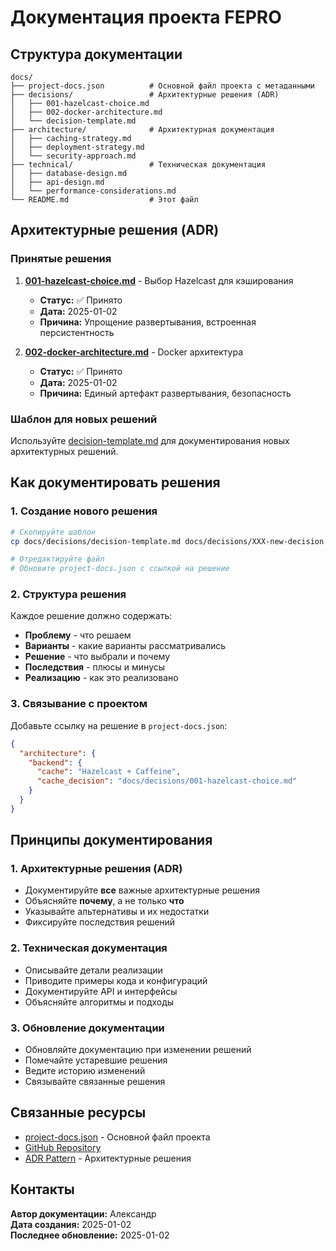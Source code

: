 # Документация проекта FEPRO

## Структура документации

```
docs/
├── project-docs.json          # Основной файл проекта с метаданными
├── decisions/                 # Архитектурные решения (ADR)
│   ├── 001-hazelcast-choice.md
│   ├── 002-docker-architecture.md
│   └── decision-template.md
├── architecture/              # Архитектурная документация
│   ├── caching-strategy.md
│   ├── deployment-strategy.md
│   └── security-approach.md
├── technical/                 # Техническая документация
│   ├── database-design.md
│   ├── api-design.md
│   └── performance-considerations.md
└── README.md                  # Этот файл
```

## Архитектурные решения (ADR)

### Принятые решения

1. **[001-hazelcast-choice.md](decisions/001-hazelcast-choice.md)** - Выбор Hazelcast для кэширования
   - **Статус:** ✅ Принято
   - **Дата:** 2025-01-02
   - **Причина:** Упрощение развертывания, встроенная персистентность

2. **[002-docker-architecture.md](decisions/002-docker-architecture.md)** - Docker архитектура
   - **Статус:** ✅ Принято  
   - **Дата:** 2025-01-02
   - **Причина:** Единый артефакт развертывания, безопасность

### Шаблон для новых решений

Используйте [decision-template.md](decisions/decision-template.md) для документирования новых архитектурных решений.

## Как документировать решения

### 1. Создание нового решения

```bash
# Скопируйте шаблон
cp docs/decisions/decision-template.md docs/decisions/XXX-new-decision.md

# Отредактируйте файл
# Обновите project-docs.json с ссылкой на решение
```

### 2. Структура решения

Каждое решение должно содержать:
- **Проблему** - что решаем
- **Варианты** - какие варианты рассматривались
- **Решение** - что выбрали и почему
- **Последствия** - плюсы и минусы
- **Реализацию** - как это реализовано

### 3. Связывание с проектом

Добавьте ссылку на решение в `project-docs.json`:

```json
{
  "architecture": {
    "backend": {
      "cache": "Hazelcast + Caffeine",
      "cache_decision": "docs/decisions/001-hazelcast-choice.md"
    }
  }
}
```

## Принципы документирования

### 1. Архитектурные решения (ADR)
- Документируйте **все** важные архитектурные решения
- Объясняйте **почему**, а не только **что**
- Указывайте альтернативы и их недостатки
- Фиксируйте последствия решений

### 2. Техническая документация
- Описывайте детали реализации
- Приводите примеры кода и конфигураций
- Документируйте API и интерфейсы
- Объясняйте алгоритмы и подходы

### 3. Обновление документации
- Обновляйте документацию при изменении решений
- Помечайте устаревшие решения
- Ведите историю изменений
- Связывайте связанные решения

## Связанные ресурсы

- [project-docs.json](project-docs.json) - Основной файл проекта
- [GitHub Repository](https://github.com/bondalen/fepro.git)
- [ADR Pattern](https://adr.github.io/) - Архитектурные решения

## Контакты

**Автор документации:** Александр  
**Дата создания:** 2025-01-02  
**Последнее обновление:** 2025-01-02
